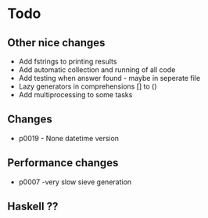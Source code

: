 #  Todo

## Other nice changes
 - Add fstrings to printing results
 - Add automatic collection and running of all code
 - Add testing when answer found - maybe in seperate file
 - Lazy generators in comprehensions [] to ()
 - Add multiprocessing to some tasks

## Changes
 - p0019 - None datetime version

## Performance changes 
 - p0007 -very slow sieve generation

## Haskell ??